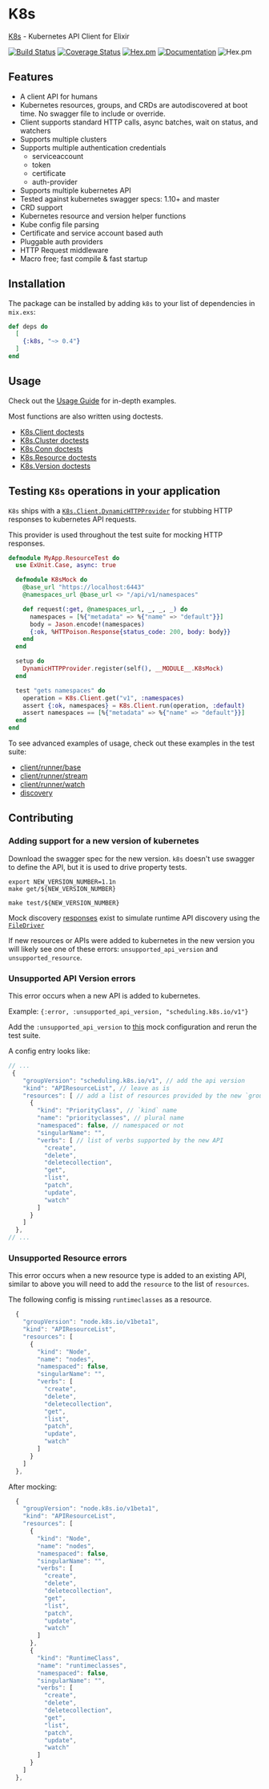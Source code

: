 # K8s

[K8s](https://hexdocs.pm/k8s/readme.html) - Kubernetes API Client for Elixir

[![Build Status](https://travis-ci.org/coryodaniel/k8s.svg?branch=master)](https://travis-ci.org/coryodaniel/k8s)
[![Coverage Status](https://coveralls.io/repos/github/coryodaniel/k8s/badge.svg?branch=master)](https://coveralls.io/github/coryodaniel/k8s?branch=master)
[![Hex.pm](http://img.shields.io/hexpm/v/k8s.svg?style=flat)](https://hex.pm/packages/k8s)
[![Documentation](https://img.shields.io/badge/documentation-on%20hexdocs-green.svg)](https://hexdocs.pm/k8s/)
![Hex.pm](https://img.shields.io/hexpm/l/k8s.svg?style=flat)

## Features

* A client API for humans
* Kubernetes resources, groups, and CRDs are autodiscovered at boot time. No swagger file to include or override.
* Client supports standard HTTP calls, async batches, wait on status, and watchers
* Supports multiple clusters
* Supports multiple authentication credentials
  * serviceaccount
  * token
  * certificate
  * auth-provider
* Supports multiple kubernetes API
* Tested against kubernetes swagger specs: 1.10+ and master
* CRD support
* Kubernetes resource and version helper functions
* Kube config file parsing
* Certificate and service account based auth
* Pluggable auth providers
* HTTP Request middleware
* Macro free; fast compile & fast startup

## Installation

The package can be installed by adding `k8s` to your list of dependencies in `mix.exs`:

```elixir
def deps do
  [
    {:k8s, "~> 0.4"}
  ]
end
```

## Usage

Check out the [Usage Guide](https://hexdocs.pm/k8s/usage.html) for in-depth examples.

Most functions are also written using doctests.

* [K8s.Client doctests](https://hexdocs.pm/k8s/K8s.Client.html)
* [K8s.Cluster doctests](https://hexdocs.pm/k8s/K8s.Cluster.html)
* [K8s.Conn doctests](https://hexdocs.pm/k8s/K8s.Conn.html)
* [K8s.Resource doctests](https://hexdocs.pm/k8s/K8s.Resource.html)
* [K8s.Version doctests](https://hexdocs.pm/k8s/K8s.Version.html)

## Testing `K8s` operations in your application

`K8s` ships with a [`K8s.Client.DynamicHTTPProvider`](./lib/k8s/client/dynamic_http_provider.ex) for stubbing HTTP responses to kubernetes API requests.

This provider is used throughout the test suite for mocking HTTP responses.

```elixir
defmodule MyApp.ResourceTest do
  use ExUnit.Case, async: true

  defmodule K8sMock do
    @base_url "https://localhost:6443"
    @namespaces_url @base_url <> "/api/v1/namespaces"

    def request(:get, @namespaces_url, _, _, _) do
      namespaces = [%{"metadata" => %{"name" => "default"}}]
      body = Jason.encode!(namespaces)
      {:ok, %HTTPoison.Response{status_code: 200, body: body}}
    end
  end

  setup do
    DynamicHTTPProvider.register(self(), __MODULE__.K8sMock)
  end

  test "gets namespaces" do
    operation = K8s.Client.get("v1", :namespaces)
    assert {:ok, namespaces} = K8s.Client.run(operation, :default)
    assert namespaces == [%{"metadata" => %{"name" => "default"}}]
  end
end
```

To see advanced examples of usage, check out these examples in the test suite:

* [client/runner/base](./test/k8s/client/runner/base_test.exs)
* [client/runner/stream](./test/k8s/client/runner/stream_test.exs)
* [client/runner/watch](./test/k8s/client/runner/watch_test.exs)
* [discovery](./test/k8s/discovery_test.exs)

## Contributing

### Adding support for a new version of kubernetes

Download the swagger spec for the new version. `k8s` doesn't use swagger to define the API, but it is used to drive property tests.

```shell
export NEW_VERSION_NUMBER=1.1n
make get/${NEW_VERSION_NUMBER}
```

```shell
make test/${NEW_VERSION_NUMBER}
```

Mock discovery [responses](.test/support/discovery) exist to simulate runtime API discovery using the [`FileDriver`](./lib/k8s/cluster/discover/file_driver.ex)

If new resources or APIs were added to kubernetes in the new version you will likely see one of these errors: `unsupported_api_version` and `unsupported_resource`.

### Unsupported API Version errors

This error occurs when a new API is added to kubernetes.

Example: `{:error, :unsupported_api_version, "scheduling.k8s.io/v1"}`

Add the `:unsupported_api_version` to [this](test/support/discovery/resource_definitions.json) mock configuration and rerun the test suite.

A config entry looks like:

```javascript
// ...
 {
    "groupVersion": "scheduling.k8s.io/v1", // add the api version
    "kind": "APIResourceList", // leave as is
    "resources": [ // add a list of resources provided by the new `groupVersion`
      {
        "kind": "PriorityClass", // `kind` name
        "name": "priorityclasses", // plural name
        "namespaced": false, // namespaced or not
        "singularName": "",
        "verbs": [ // list of verbs supported by the new API
          "create",
          "delete",
          "deletecollection",
          "get",
          "list",
          "patch",
          "update",
          "watch"
        ]
      }
    ]
  },
// ...
```

### Unsupported Resource errors

This error occurs when a new resource type is added to an existing API, similar to above you will need to add the `resource` to the list of `resources`.

The following config is missing `runtimeclasses` as a resource.

```javascript
  {
    "groupVersion": "node.k8s.io/v1beta1",
    "kind": "APIResourceList",
    "resources": [
      {
        "kind": "Node",
        "name": "nodes",
        "namespaced": false,
        "singularName": "",
        "verbs": [
          "create",
          "delete",
          "deletecollection",
          "get",
          "list",
          "patch",
          "update",
          "watch"
        ]
      }
    ]
  },
```

After mocking:

```javascript
  {
    "groupVersion": "node.k8s.io/v1beta1",
    "kind": "APIResourceList",
    "resources": [
      {
        "kind": "Node",
        "name": "nodes",
        "namespaced": false,
        "singularName": "",
        "verbs": [
          "create",
          "delete",
          "deletecollection",
          "get",
          "list",
          "patch",
          "update",
          "watch"
        ]
      },
      {
        "kind": "RuntimeClass",
        "name": "runtimeclasses",
        "namespaced": false,
        "singularName": "",
        "verbs": [
          "create",
          "delete",
          "deletecollection",
          "get",
          "list",
          "patch",
          "update",
          "watch"
        ]
      }
    ]
  },
```
